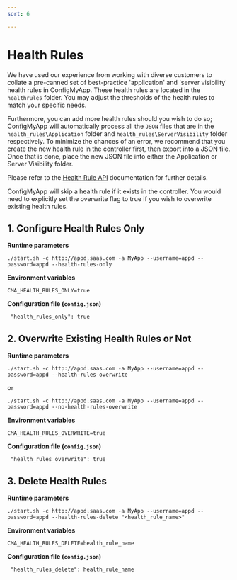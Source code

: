 ```yaml
---
sort: 6

---
```


# Health Rules

We have used our experience from working with diverse customers to collate a pre-canned set of best-practice 'application' and 'server visibility' health rules in ConfigMyApp. These health rules are located in the `healthrules` folder.  You may adjust the thresholds of the health rules to match your specific needs. 

Furthermore, you can add more health rules should you wish to do so; ConfigMyApp will automatically process all the `JSON` files that are in the `health_rules\Application` folder and `health_rules\ServerVisibility` folder respectively. To minimize the chances of an error, we recommend that you create the new health rule in the controller first, then export into a JSON file. Once that is done, place the new JSON file into either the Application or Server Visibility folder.

Please refer to the <a href="https://docs.appdynamics.com/display/PRO45/Health+Rule+API"> Health Rule API</a> documentation for further details. 

ConfigMyApp will skip a health rule if it exists in the controller. You would need to explicitly set the overwrite flag to true if you wish to overwrite existing health rules.

## 1. Configure Health Rules Only

<b> Runtime parameters</b>

`./start.sh -c http://appd.saas.com -a MyApp --username=appd --password=appd --health-rules-only`

<b>Environment variables</b>

`CMA_HEALTH_RULES_ONLY=true`

<b>Configuration file (`config.json`)</b>

` "health_rules_only": true`

## 2. Overwrite Existing Health Rules or Not

<b> Runtime parameters</b>

`./start.sh -c http://appd.saas.com -a MyApp --username=appd --password=appd --health-rules-overwrite`

or 

`./start.sh -c http://appd.saas.com -a MyApp --username=appd --password=appd --no-health-rules-overwrite`

<b>Environment variables</b>

`CMA_HEALTH_RULES_OVERWRITE=true`

<b>Configuration file (`config.json`)</b>

` "health_rules_overwrite": true`

## 3. Delete Health Rules

<b> Runtime parameters</b>

`./start.sh -c http://appd.saas.com -a MyApp --username=appd --password=appd --health-rules-delete "<health_rule_name>"`

<b>Environment variables</b>

`CMA_HEALTH_RULES_DELETE=health_rule_name`

<b>Configuration file (`config.json`)</b>

` "health_rules_delete": health_rule_name`
